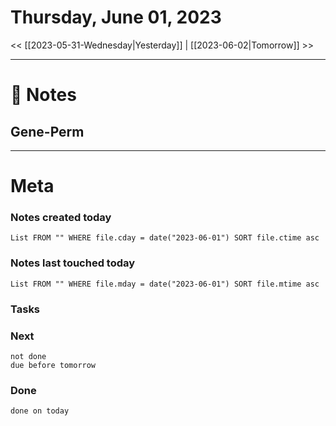 
# Thursday, June 01, 2023

<< [[2023-05-31-Wednesday|Yesterday]] | [[2023-06-02|Tomorrow]] >>

---

# 📝 Notes


## Gene-Perm





---
# Meta
### Notes created today
```dataview
List FROM "" WHERE file.cday = date("2023-06-01") SORT file.ctime asc
```

### Notes last touched today
```dataview
List FROM "" WHERE file.mday = date("2023-06-01") SORT file.mtime asc
```



### Tasks

### Next

```tasks
not done 
due before tomorrow
```

### Done

```tasks
done on today
```
